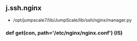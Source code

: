 ## j.ssh.nginx

- /opt/jumpscale7/lib/JumpScale/lib/ssh/nginx/manager.py

### def get(con, path='/etc/nginx/nginx.conf') (l5)

